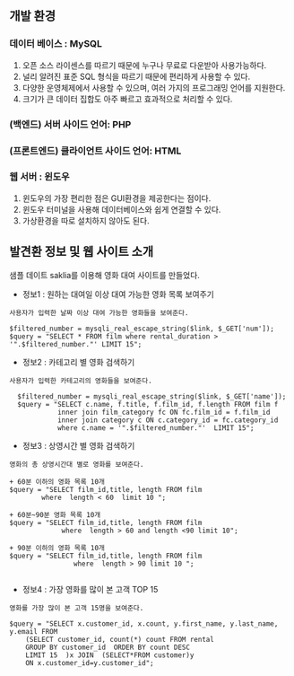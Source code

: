 ##  개발 환경  
### 데이터 베이스 : MySQL
1. 오픈 소스 라이센스를 따르기 때문에 누구나 무료로 다운받아 사용가능하다.   
2. 널리 알려진 표준 SQL 형식을 따르기 때문에 편리하게 사용할 수 있다.  
3. 다양한 운영체제에서 사용할 수 있으며, 여러 가지의 프로그래밍 언어를 지원한다.  
4. 크기가 큰 데이터 집합도 아주 빠르고 효과적으로 처리할 수 있다.  


### (백엔드) 서버 사이드 언어: PHP 

### (프론트엔드) 클라이언트 사이드 언어: HTML

### 웹 서버 : 윈도우 
1. 윈도우의 가장 편리한 점은 GUI환경을 제공한다는 점이다.
2. 윈도우 터미널을 사용해 데이터베이스와 쉽게 연결할 수 있다.
3. 가상환경을 따로 설치하지 않아도 된다.


##  발견환 정보 및 웹 사이트 소개

샘플 데이트 saklia를 이용해 영화 대여 사이트를 만들었다.  

+ 정보1  : 원하는 대여일 이상 대여 가능한 영화 목록 보여주기  
~~~
사용자가 입력한 날짜 이상 대여 가능한 영화들을 보여준다.    

$filtered_number = mysqli_real_escape_string($link, $_GET['num']);  
$query = "SELECT * FROM film where rental_duration > '".$filtered_number."' LIMIT 15";
~~~

+ 정보2 : 카테고리 별 영화 검색하기  
~~~  
사용자가 입력한 카테고리의 영화들을 보여준다.     

  $filtered_number = mysqli_real_escape_string($link, $_GET['name']);  
  $query = "SELECT c.name, f.title, f.film_id, f.length FROM film f
            inner join film_category fc ON fc.film_id = f.film_id
            inner join category c ON c.category_id = fc.category_id
            where c.name = '".$filtered_number."'  LIMIT 15";

~~~

+ 정보3 : 상영시간 별 영화 검색하기  
~~~
영화의 총 상영시간대 별로 영화를 보여준다.   

+ 60분 이하의 영화 목록 10개 
$query = "SELECT film_id,title, length FROM film
        where  length < 60  limit 10 ";  
      
+ 60분~90분 영화 목록 10개          
$query = "SELECT film_id,title, length FROM film
             where  length > 60 and length <90 limit 10";  
     
+ 90분 이하의 영화 목록 10개        
$query = "SELECT film_id,title, length FROM film
                where  length > 90 limit 10 ";  
               
~~~

+ 정보4 : 가장 영화를 많이 본 고객 TOP 15
~~~
영화를 가장 많이 본 고객 15명을 보여준다.    

$query = "SELECT x.customer_id, x.count, y.first_name, y.last_name, y.email FROM
    (SELECT customer_id, count(*) count FROM rental
    GROUP BY customer_id  ORDER BY count DESC
    LIMIT 15  )x JOIN  (SELECT*FROM customer)y
    ON x.customer_id=y.customer_id";
~~~
